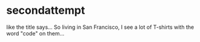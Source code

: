 # secondattempt
like the title says...
So living in San Francisco, I see a lot of T-shirts with the word "code" on them...
